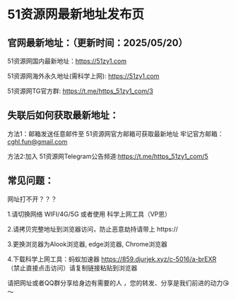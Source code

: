# 51资源网最新地址发布页

官网最新地址：（更新时间：2025/05/20）
-
51资源网国内最新地址：https://51zy1.com

51资源网海外永久地址(需科学上网):  https://51zy1.com

51资源网TG官方群: https://t.me/https_51zy1_com/3

失联后如何获取最新地址：
-
方法1：邮箱发送任意邮件至 51资源网官方邮箱可获取最新地址
牢记官方邮箱：cghl.fun@gmail.com

方法2:加入 51资源网Telegram公告频道:https://t.me/https_51zy1_com/5

常见问题：
-
网址打不开？？？

1.请切换网络 WIFI/4G/5G 或者使用 科学上网工具（VP恩）

2.请拷贝完整地址到浏览器访问，防止恶意劫持请带上 https://

3.更换浏览器为Alook浏览器, edge浏览器, Chrome浏览器

4.下载科学上网工具：蚂蚁加速器 https://859.djurjek.xyz/c-5016/a-brEXR  （禁止直接点击访问）请复制链接粘贴到浏览器

请把网址或者QQ群分享给身边有需要的人 ，您的转发、分享是我们前进的动力😘～
